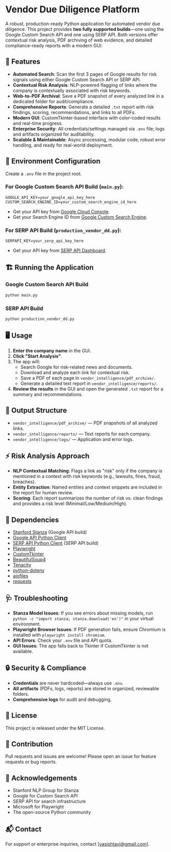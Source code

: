 # Vendor Due Diligence Platform

A robust, production-ready Python application for automated vendor due diligence. This project provides **two fully supported builds**—one using the Google Custom Search API and one using SERP API. Both versions offer contextual risk analysis, PDF archiving of web evidence, and detailed compliance-ready reports with a modern GUI.

## 🚀 Features

- **Automated Search**: Scan the first 3 pages of Google results for risk signals using either Google Custom Search API or SERP API.
- **Contextual Risk Analysis**: NLP-powered flagging of links where the company is contextually associated with risk keywords.
- **Web-to-PDF Archival**: Save a PDF snapshot of every analyzed link in a dedicated folder for audit/compliance.
- **Comprehensive Reports**: Generate a detailed `.txt` report with risk findings, scoring, recommendations, and links to all PDFs.
- **Modern GUI**: CustomTkinter-based interface with color-coded results and real-time progress.
- **Enterprise Security**: All credentials/settings managed via `.env` file; logs and artifacts organized for auditability.
- **Scalable & Maintainable**: Async processing, modular code, robust error handling, and ready for real-world deployment.


## 🔑 Environment Configuration

Create a `.env` file in the project root.

### For Google Custom Search API Build (`main.py`):

```env
GOOGLE_API_KEY=your_google_api_key_here
CUSTOM_SEARCH_ENGINE_ID=your_custom_search_engine_id_here
```

- Get your API key from [Google Cloud Console](https://console.cloud.google.com/).
- Get your Search Engine ID from [Google Custom Search Engine](https://cse.google.com/cse/).

### For SERP API Build (`production_vendor_dd.py`):

```env
SERPAPI_KEY=your_serp_api_key_here
```

- Get your API key from [SERP API Dashboard](https://serpapi.com/dashboard).

## 🏗️ Running the Application

### Google Custom Search API Build

```bash
python main.py
```

### SERP API Build

```bash
python production_vendor_dd.py
```

## 🖥️ Usage

1. **Enter the company name** in the GUI.
2. **Click "Start Analysis"**.
3. The app will:
   - Search Google for risk-related news and documents.
   - Download and analyze each link for contextual risk.
   - Save a PDF of each page in `vendor_intelligence/pdf_archive/`.
   - Generate a detailed text report in `vendor_intelligence/reports/`.
4. **Review the results** in the GUI and open the generated `.txt` report for a summary and recommendations.

## 📝 Output Structure

- `vendor_intelligence/pdf_archive/` — PDF snapshots of all analyzed links.
- `vendor_intelligence/reports/` — Text reports for each company.
- `vendor_intelligence/logs/` — Application and error logs.

## ⚡ Risk Analysis Approach

- **NLP Contextual Matching**: Flags a link as "risk" only if the company is mentioned in a context with risk keywords (e.g., lawsuits, fines, fraud, breaches).
- **Entity Extraction**: Named entities and context snippets are included in the report for human review.
- **Scoring**: Each report summarizes the number of risk vs. clean findings and provides a risk level (Minimal/Low/Medium/High).

## 🧩 Dependencies

- [Stanford Stanza](https://stanfordnlp.github.io/stanza/) (Google API build)
- [Google API Python Client](https://github.com/googleapis/google-api-python-client)
- [SERP API Python Client](https://github.com/serpapi/google-search-results-python) (SERP API build)
- [Playwright](https://playwright.dev/python/)
- [CustomTkinter](https://github.com/TomSchimansky/CustomTkinter)
- [BeautifulSoup4](https://www.crummy.com/software/BeautifulSoup/)
- [Tenacity](https://tenacity.readthedocs.io/)
- [python-dotenv](https://github.com/theskumar/python-dotenv)
- [aiofiles](https://github.com/Tinche/aiofiles)
- [requests](https://docs.python-requests.org/)

## 🩺 Troubleshooting

- **Stanza Model Issues**: If you see errors about missing models, run `python -c "import stanza; stanza.download('en')"` in your virtual environment.
- **Playwright Browser Issues**: If PDF generation fails, ensure Chromium is installed with `playwright install chromium`.
- **API Errors**: Check your `.env` file and API quota.
- **GUI Issues**: The app falls back to Tkinter if CustomTkinter is not available.

## 🔒 Security & Compliance

- **Credentials** are never hardcoded—always use `.env`.
- **All artifacts** (PDFs, logs, reports) are stored in organized, reviewable folders.
- **Comprehensive logs** for audit and debugging.

## 📝 License

This project is released under the MIT License.

## 🤝 Contribution

Pull requests and issues are welcome! Please open an issue for feature requests or bug reports.

## 🙏 Acknowledgements

- Stanford NLP Group for Stanza
- Google for Custom Search API
- SERP API for search infrastructure
- Microsoft for Playwright
- The open-source Python community

## 📬 Contact

For support or enterprise inquiries, contact [vasishtavj@gmail.com].
